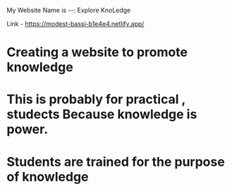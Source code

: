 My Website Name is --: Explore KnoLedge

Link - https://modest-bassi-b1e4e4.netlify.app/

# Creating a website to promote knowledge
# This is probably for practical , studects Because knowledge is power.
# Students are trained for the purpose of knowledge